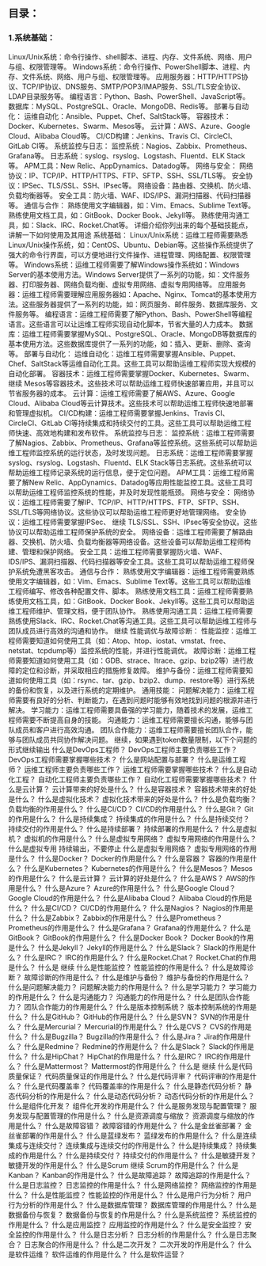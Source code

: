 ## 目录：
### 1.系统基础：
Linux/Unix系统：命令行操作、shell脚本、进程、内存、文件系统、网络、用户与组、权限管理等。
Windows系统：命令行操作、PowerShell脚本、进程、内存、文件系统、网络、用户与组、权限管理等。
应用服务器：HTTP/HTTPS协议、TCP/IP协议、DNS服务、SMTP/POP3/IMAP服务、SSL/TLS安全协议、LDAP目录服务等。
编程语言：Python、Bash、PowerShell、JavaScript等。
数据库：MySQL、PostgreSQL、Oracle、MongoDB、Redis等。
部署与自动化：
运维自动化：Ansible、Puppet、Chef、SaltStack等。
容器技术：Docker、Kubernetes、Swarm、Mesos等。
云计算：AWS、Azure、Google Cloud、Alibaba Cloud等。
CI/CD构建：Jenkins、Travis CI、CircleCI、GitLab CI等。
系统监控与日志：
监控系统：Nagios、Zabbix、Prometheus、Grafana等。
日志系统：syslog、rsyslog、Logstash、Fluentd、ELK Stack等。
APM工具：New Relic、AppDynamics、Datadog等。
网络与安全：
网络协议：IP、TCP/IP、HTTP/HTTPS、FTP、SFTP、SSH、SSL/TLS等。
安全协议：IPSec、TLS/SSL、SSH、IPsec等。
网络设备：路由器、交换机、防火墙、负载均衡器等。
安全工具：防火墙、WAF、IDS/IPS、漏洞扫描器、代码扫描器等。
通信与合作：
熟练使用文字编辑器，如：Vim、Emacs、Sublime Text等。
熟练使用文档工具，如：GitBook、Docker Book、Jekyll等。
熟练使用沟通工具，如：Slack、IRC、Rocket.Chat等。
详细介绍你列出来的每个基础技能点，讲解一下如何使用及其用途
系统基础：
Linux/Unix系统：运维工程师需要熟悉Linux/Unix操作系统，如：CentOS、Ubuntu、Debian等。这些操作系统提供了强大的命令行界面，可以方便地进行文件操作、进程管理、网络配置、权限管理等。
Windows系统：运维工程师需要了解Windows操作系统如：Windows Server的基本使用方法。Windows Server提供了一系列的功能，如：文件服务器、打印服务器、网络负载均衡、虚拟专用网络、虚拟专用网络等。
应用服务器：运维工程师需要理解应用服务器如：Apache、Nginx、Tomcat的基本使用方法。这些服务器提供了一系列的功能，如：网页服务、邮件服务、数据库服务、文件服务等。
编程语言：运维工程师需要了解Python、Bash、PowerShell等编程语言。这些语言可以让运维工程师实现自动化脚本，节省大量的人力成本。
数据库：运维工程师需要掌握MySQL、PostgreSQL、Oracle、MongoDB等数据库的基本使用方法。这些数据库提供了一系列的功能，如：插入、更新、删除、查询等。
部署与自动化：
运维自动化：运维工程师需要掌握Ansible、Puppet、Chef、SaltStack等运维自动化工具。这些工具可以帮助运维工程师实现大规模的自动化部署。
容器技术：运维工程师需要掌握Docker、Kubernetes、Swarm、
继续
Mesos等容器技术。这些技术可以帮助运维工程师快速部署应用，并且可以节省服务器的成本。
云计算：运维工程师需要了解AWS、Azure、Google Cloud、Alibaba Cloud等云计算技术。这些技术可以帮助运维工程师快速地部署和管理虚拟机。
CI/CD构建：运维工程师需要掌握Jenkins、Travis CI、CircleCI、GitLab CI等持续集成和持续交付的工具。这些工具可以帮助运维工程师快速、高效地构建和发布软件。
系统监控与日志：
监控系统：运维工程师需要了解Nagios、Zabbix、Prometheus、Grafana等监控系统。这些系统可以帮助运维工程师监控系统的运行状态，及时发现问题。
日志系统：运维工程师需要掌握syslog、rsyslog、Logstash、Fluentd、ELK Stack等日志系统。这些系统可以帮助运维工程师记录系统的运行信息，便于定位问题。
APM工具：运维工程师需要了解New Relic、AppDynamics、Datadog等应用性能监控工具。这些工具可以帮助运维工程师监控系统的性能，并及时发现性能瓶颈。
网络与安全：
网络协议：运维工程师需要了解IP、TCP/IP、HTTP/HTTPS、FTP、SFTP、SSH、SSL/TLS等网络协议。这些协议可以帮助运维工程师更好地管理网络。
安全协议：运维工程师需要掌握IPSec、
继续
TLS/SSL、SSH、IPsec等安全协议。这些协议可以帮助运维工程师保护系统的安全。
网络设备：运维工程师需要了解路由器、交换机、防火墙、负载均衡器等网络设备。这些设备可以帮助运维工程师构建、管理和保护网络。
安全工具：运维工程师需要掌握防火墙、WAF、IDS/IPS、漏洞扫描器、代码扫描器等安全工具。这些工具可以帮助运维工程师保护系统免遭黑客攻击。
通信与合作：
熟练使用文字编辑器：运维工程师需要熟练使用文字编辑器，如：Vim、Emacs、Sublime Text等。这些工具可以帮助运维工程师编写、修改各种配置文件、脚本。
熟练使用文档工具：运维工程师需要熟练使用文档工具，如：GitBook、Docker Book、Jekyll等。这些工具可以帮助运维工程师维护、管理文档，便于团队协作。
熟练使用沟通工具：运维工程师需要熟练使用Slack、IRC、Rocket.Chat等沟通工具。这些工具可以帮助运维工程师与团队成员进行高效的沟通和协作。
继续
性能调优与故障诊断：
性能监控：运维工程师需要知道如何使用工具（如：Atop、htop、iostat、vmstat、free、netstat、tcpdump等）监控系统的性能，并进行性能调优。
故障诊断：运维工程师需要知道如何使用工具（如：GDB、strace、ltrace、gzip、bzip2等）进行故障的定位和诊断，并采取相应的措施修复故障。
维护与备份：运维工程师需要知道如何使用工具（如：rsync、tar、gzip、bzip2、dump、restore等）进行系统的备份和恢复，以及进行系统的定期维护。
通用技能：
问题解决能力：运维工程师需要有良好的分析、判断能力，在遇到问题时能够有效地找到问题的根源并进行解决。
学习能力：运维工程师需要具备强的学习能力，随着技术的发展，运维工程师需要不断提高自身的技能。
沟通能力：运维工程师需要擅长沟通，能够与团队成员和客户进行高效沟通。
团队合作能力：运维工程师需要擅长团队合作，能够与团队成员共同协作解决问题。
继续，如果遇到token数量限制，以下个问题的形式继续输出
什么是DevOps工程师？
DevOps工程师主要负责哪些工作？
DevOps工程师需要掌握哪些技术？
什么是网站配置与部署？
什么是运维工程师？
运维工程师主要负责哪些工作？
运维工程师需要掌握哪些技术？
什么是自动化工程？
自动化工程师主要负责哪些工作？
自动化工程师需要掌握哪些技术？
什么是云计算？
云计算带来的好处是什么？
什么是容器技术？
容器技术带来的好处是什么？
什么是虚拟化技术？
虚拟化技术带来的好处是什么？
什么是负载均衡？
负载均衡的作用是什么？
什么是CI/CD？
CI/CD的作用是什么？
什么是Git？
Git的作用是什么？
什么是持续集成？
持续集成的作用是什么？
什么是持续交付？
持续交付的作用是什么？
什么是持续部署？
持续部署的作用是什么？
什么是虚拟机？
虚拟机的作用是什么？
什么是虚拟专用网络？
虚拟专用网络的作用是什么？
什么是虚拟专用
持续输出，不要停止
什么是虚拟专用网络？
虚拟专用网络的作用是什么？
什么是Docker？
Docker的作用是什么？
什么是容器？
容器的作用是什么？
什么是Kubernetes？
Kubernetes的作用是什么？
什么是Mesos？
Mesos的作用是什么？
什么是云计算？
云计算的好处是什么？
什么是AWS？
AWS的作用是什么？
什么是Azure？
Azure的作用是什么？
什么是Google Cloud？
Google Cloud的作用是什么？
什么是Alibaba Cloud？
Alibaba Cloud的作用是什么？
什么是CI/CD？
CI/CD的作用是什么？
什么是Nagios？
Nagios的作用是什么？
什么是Zabbix？
Zabbix的作用是什么？
什么是Prometheus？
Prometheus的作用是什么？
什么是Grafana？
Grafana的作用是什么？
什么是GitBook？
GitBook的作用是什么？
什么是Docker Book？
Docker Book的作用是什么？
什么是Jekyll？
Jekyll的作用是什么？
什么是Slack？
Slack的作用是什么？
什么是IRC？
IRC的作用是什么？
什么是Rocket.Chat？
Rocket.Chat的作用是什么？
什么是
继续
什么是性能监控？
性能监控的作用是什么？
什么是故障诊断？
故障诊断的作用是什么？
什么是维护与备份？
维护与备份的作用是什么？
什么是问题解决能力？
问题解决能力的作用是什么？
什么是学习能力？
学习能力的作用是什么？
什么是沟通能力？
沟通能力的作用是什么？
什么是团队合作能力？
团队合作能力的作用是什么？
什么是版本控制系统？
版本控制系统的作用是什么？
什么是GitHub？
GitHub的作用是什么？
什么是SVN？
SVN的作用是什么？
什么是Mercurial？
Mercurial的作用是什么？
什么是CVS？
CVS的作用是什么？
什么是Bugzilla？
Bugzilla的作用是什么？
什么是Jira？
Jira的作用是什么？
什么是Redmine？
Redmine的作用是什么？
什么是Slack？
Slack的作用是什么？
什么是HipChat？
HipChat的作用是什么？
什么是IRC？
IRC的作用是什么？
什么是Mattermost？
Mattermost的作用是什么？
什么是
继续
什么是代码质量保证？
代码质量保证的作用是什么？
什么是代码评审？
代码评审的作用是什么？
什么是代码覆盖率？
代码覆盖率的作用是什么？
什么是静态代码分析？
静态代码分析的作用是什么？
什么是动态代码分析？
动态代码分析的作用是什么？
什么是组件化开发？
组件化开发的作用是什么？
什么是服务发现与配置管理？
服务发现与配置管理的作用是什么？
什么是资源调度与缩放？
资源调度与缩放的作用是什么？
什么是故障容错？
故障容错的作用是什么？
什么是金丝雀部署？
金丝雀部署的作用是什么？
什么是蓝绿发布？
蓝绿发布的作用是什么？
什么是连续集成与连续交付？
连续集成与连续交付的作用是什么？
什么是持续集成？
持续集成的作用是什么？
什么是持续交付？
持续交付的作用是什么？
什么是敏捷开发？
敏捷开发的作用是什么？
什么是Scrum
继续
Scrum的作用是什么？
什么是Kanban？
Kanban的作用是什么？
什么是故障追踪？
故障追踪的作用是什么？
什么是日志监控？
日志监控的作用是什么？
什么是网络监控？
网络监控的作用是什么？
什么是性能监控？
性能监控的作用是什么？
什么是用户行为分析？
用户行为分析的作用是什么？
什么是数据库管理？
数据库管理的作用是什么？
什么是数据备份与恢复？
数据备份与恢复的作用是什么？
什么是系统监控？
系统监控的作用是什么？
什么是应用监控？
应用监控的作用是什么？
什么是安全监控？
安全监控的作用是什么？
什么是日志分析？
日志分析的作用是什么？
什么是日志聚合？
日志聚合的作用是什么？
什么是二次开发？
二次开发的作用是什么？
什么是软件运维？
软件运维的作用是什么？
什么是软件运营？
